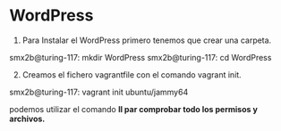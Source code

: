 # WordPress
1. Para Instalar el WordPress primero tenemos que crear una carpeta.

smx2b@turing-117: mkdir WordPress
smx2b@turing-117: cd WordPress

2. Creamos el fichero vagrantfile con el comando vagrant init.

smx2b@turing-117: vagrant init ubuntu/jammy64

podemos utilizar el comando <b>ll par comprobar todo los permisos y archivos.
